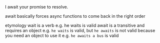 I await your promise to resolve.

await basically forces async functions to come back in the right order

etymology
wait is a verb
e.g. he waits is valid
await is a transitive and requires an object
e.g. `he waits` is valid, but `he awaits` is not valid because you need an object to use it
e.g. `he awaits a bus` is valid